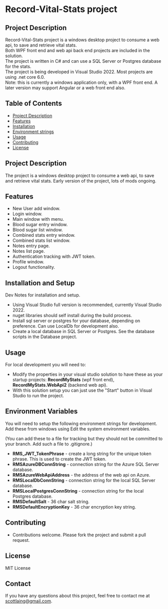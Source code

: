 
# Record-Vital-Stats project

## Project Description

Record-Vital-Stats project is a windows desktop project to consume a web api, to save and retrieve vital stats.  
Both WPF front end and web api back end projects are included in the solution.  
The project is written in C# and can use a SQL Server or Postgres database for the stats.  
The project is being developed in Visual Studio 2022.  Most projects are using .net core 6.0.  
Note: this is currently a windows application only, with a WPF front end. A later version may support Angular or a web front end also.

## Table of Contents

* [Project Description](#project-description)
* [Features](#features)
* [Installation](#installation)
* [Environment strings](#env)
* [Usage](#usage)
* [Contributing](#contributing)
* [License](#license)

## Project Description  <a name="project-description"></a>

The project is a windows desktop project to consume a web api, to save and retrieve vital stats. Early version of the project, lots of mods ongoing.  

## Features  <a name="features"></a>

* New User add window.
* Login window.
* Main window with menu.
* Blood sugar entry window.
* Blood sugar list window.
* Combined stats entry window.
* Combined stats list window.
* Notes entry page.
* Notes list page.
* Authentication tracking with JWT token.
* Profile window.
* Logout functionality.


## Installation and Setup  <a name="installation"></a>

Dev Notes for installation and setup. 

* Using Visual Studio full version is recommended, currently Visual Studio 2022.
* nuget libraries should self install during the build process.
* Install sql server or postgres for your database, depending on preference. Can use LocalDb for development also.
* Create a local database in SQL Server or Postgres.  See the database scripts in the Database project.

## Usage  <a name="usage"></a>

For local development you will need to:

* Modify the properties in your visual studio solution to have these as your startup projects: **RecordMyStats** (wpf front end), **RecordMyStats.WebApi2** (backend web api).
* With this solution setup you can just use the "Start" button in Visual Studio to run the project.


## Environment Variables  <a name="env"></a>

You will need to setup the following environment strings for development.  Add these from windows using Edit the system environment variables.  

(You can add these to a file for tracking but they should not be committed to your branch.  Add such a file to .gitignore.)

* **RMS_JWT_TokenPhrase** - create a long string for the unique token phrase.  This is used to create the JWT token.
* **RMSAzureDBConnString** - connection string for the Azure SQL Server database.
* **RMSAzureWebApiAddress** - the address of the web api on Azure.
* **RMSLocalDbConnString** - connection string for the local SQL Server database.
* **RMSLocalPostgresConnString** - connection string for the local Postgres database.
* **RMSDefaultSalt** - 36 char salt string.
* **RMSDefaultEncryptionKey** - 36 char encryption key string.

## Contributing  <a name="contributing"></a>

* Contributions welcome.  Please fork the project and submit a pull request.

## License  <a name="license"></a>

MIT License

## Contact

If you have any questions about this project, feel free to contact me at scottlaing@gmail.com.
